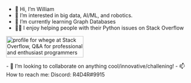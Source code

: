 - 👋 Hi, I’m William
- 👀 I’m interested in big data, AI/ML, and robotics.
- 🌱 I’m currently learning Graph Databases
- 👨‍🏫 I enjoy helping people with their Python issues on Stack Overflow
<p>
    <a href="https://stackoverflow.com/users/12229158/whege"><img src="https://stackoverflow.com/users/flair/12229158.png?theme=dark" width="208" height="58" alt="profile for whege at Stack Overflow, Q&amp;A for professional and enthusiast programmers" title="profile for whege at Stack Overflow, Q&amp;A for professional and enthusiast programmers"></a>
</p>
- 💞️ I’m looking to collaborate on anything cool/innovative/challening!
- 📫 How to reach me: Discord: R4D4R#9915

<!---
whegedusich/whegedusich is a ✨ special ✨ repository because its `README.md` (this file) appears on your GitHub profile.
You can click the Preview link to take a look at your changes.
--->
